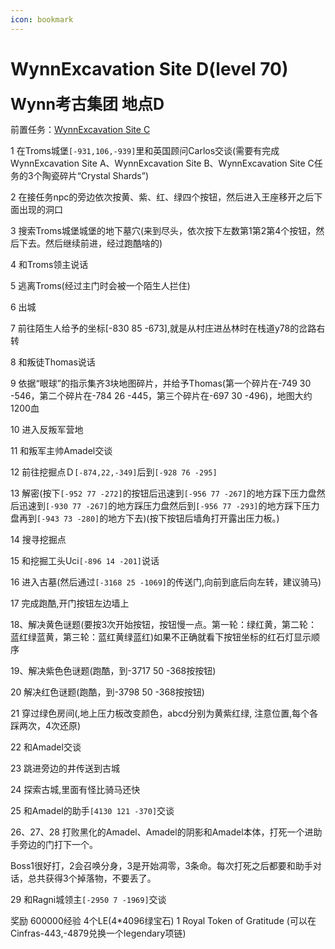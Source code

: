 ```yaml
---
icon: bookmark
---
```



# WynnExcavation Site D(level 70)
<span style="font-size: 25px;">**Wynn考古集团 地点D**</span>

前置任务：[WynnExcavation Site C](/WynncraftCNguide/quests/lvl51-60/level%2055%20-%20WynnExcavation%20Site%20C%20.html)


1 在Troms城堡`[-931,106,-939]`里和英国顾问Carlos交谈(需要有完成WynnExcavation	Site	A、WynnExcavation	Site B、WynnExcavation	Site	C任务的3个陶瓷碎片“Crystal Shards”)

2 在接任务npc的旁边依次按黄、紫、红、绿四个按钮，然后进入王座移开之后下面出现的洞口

3 搜索Troms城堡城堡的地下墓穴(来到尽头，依次按下左数第1第2第4个按钮，然后下去。然后继续前进，经过跑酷啥的)

4 和Troms领主说话

5 逃离Troms(经过主门时会被一个陌生人拦住)

6 出城

7 前往陌生人给予的坐标[-830 85 -673],就是从村庄进丛林时在栈道y78的岔路右转

8 和叛徒Thomas说话

9 依据“眼球”的指示集齐3块地图碎片，并给予Thomas(第一个碎片在-749 30 -546，第二个碎片在-784 26 -445，第三个碎片在-697 30 -496)，地图大约1200血

10 进入反叛军营地

11 和叛军主帅Amadel交谈

12 前往挖掘点Ｄ`[-874,22,-349]`后到`[-928 76 -295]`

13 解密(按下`[-952 77 -272]`的按钮后迅速到`[-956 77 -267]`的地方踩下压力盘然后迅速到`[-930 77 -267]`的地方踩压力盘然后到`[-956 77 -293]`的地方踩下压力盘再到`[-943 73 -280]`的地方下去)(按下按钮后墙角打开露出压力板。)

14 搜寻挖掘点

15 和挖掘工头Uci`[-896 14 -201]`说话

16 进入古墓(然后通过`[-3168 25 -1069]`的传送门,向前到底后向左转，建议骑马)

17 完成跑酷,开门按钮左边墙上

18、解决黄色谜题(要按3次开始按钮，按钮慢一点。第一轮：绿红黄，第二轮：蓝红绿蓝黄，第三轮：蓝红黄绿蓝红)如果不正确就看下按钮坐标的红石灯显示顺序

19、解决紫色色谜题(跑酷，到-3717 50 -368按按钮)

20 解决红色谜题(跑酷，到-3798 50 -368按按钮)

21 穿过绿色房间(,地上压力板改变颜色，abcd分别为黄紫红绿, 注意位置,每个各踩两次，4次还原)

22 和Amadel交谈

23 跳进旁边的井传送到古城

24 探索古城,里面有怪比骑马还快

25 和Amadel的助手`[4130 121 -370]`交谈

26、27、28 打败黑化的Amadel、Amadel的阴影和Amadel本体，打死一个进助手旁边的门打下一个。

   Boss1很好打，2会召唤分身，3是开始凋零，3条命。每次打死之后都要和助手对话，总共获得3个掉落物，不要丢了。

29 和Ragni城领主`[-2950 7 -1969]`交谈

奖励
600000经验
4个LE(4*4096绿宝石)
1	Royal Token of Gratitude (可以在Cinfras-443,-4879兑换一个legendary项链)